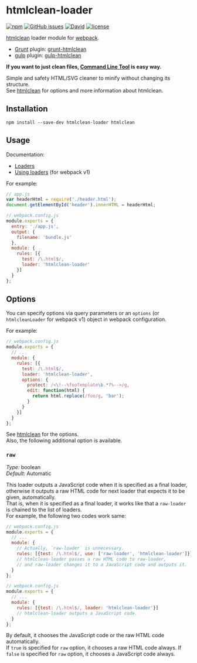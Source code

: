 # htmlclean-loader

[![npm](https://img.shields.io/npm/v/htmlclean-loader.svg)](https://www.npmjs.com/package/htmlclean-loader) [![GitHub issues](https://img.shields.io/github/issues/anseki/htmlclean-loader.svg)](https://github.com/anseki/htmlclean-loader/issues) [![David](https://img.shields.io/david/anseki/htmlclean-loader.svg)](package.json) [![license](https://img.shields.io/badge/license-MIT-blue.svg)](LICENSE-MIT)

[htmlclean](https://github.com/anseki/htmlclean) loader module for [webpack](https://webpack.js.org/).

* [Grunt](http://gruntjs.com/) plugin: [grunt-htmlclean](https://github.com/anseki/grunt-htmlclean)
* [gulp](http://gulpjs.com/) plugin: [gulp-htmlclean](https://github.com/anseki/gulp-htmlclean)

**If you want to just clean files, [Command Line Tool](https://github.com/anseki/htmlclean-cli) is easy way.**

Simple and safety HTML/SVG cleaner to minify without changing its structure.  
See [htmlclean](https://github.com/anseki/htmlclean) for options and more information about htmlclean.

## Installation

```
npm install --save-dev htmlclean-loader htmlclean
```

## Usage

Documentation:

- [Loaders](https://webpack.js.org/concepts/loaders/)
- [Using loaders](http://webpack.github.io/docs/using-loaders.html) (for webpack v1)

For example:

```js
// app.js
var headerHtml = require('./header.html');
document.getElementById('header').innerHTML = headerHtml;
```

```js
// webpack.config.js
module.exports = {
  entry: './app.js',
  output: {
    filename: 'bundle.js'
  },
  module: {
    rules: [{
      test: /\.html$/,
      loader: 'htmlclean-loader'
    }]
  }
};
```

## Options

You can specify options via query parameters or an `options` (or `htmlcleanLoader` for webpack v1) object in webpack configuration.

For example:

```js
// webpack.config.js
module.exports = {
  // ...
  module: {
    rules: [{
      test: /\.html$/,
      loader: 'htmlclean-loader',
      options: {
        protect: /<\!--%fooTemplate\b.*?%-->/g,
        edit: function(html) {
          return html.replace(/foo/g, 'bar');
        }
      }
    }]
  }
};
```

See [htmlclean](https://github.com/anseki/htmlclean#options) for the options.  
Also, the following additional option is available.

### `raw`

*Type:* boolean  
*Default:* Automatic

This loader outputs a JavaScript code when it is specified as a final loader, otherwise it outputs a raw HTML code for next loader that expects it to be given, automatically.  
That is, when it is specified as a final loader, it works like that a `raw-loader` is chained to the list of loaders.  
For example, the following two codes work same:

```js
// webpack.config.js
module.exports = {
  // ...
  module: {
    // Actually, `raw-loader` is unnecessary.
    rules: [{test: /\.html$/, use: ['raw-loader', 'htmlclean-loader']}]
    // htmlclean-loader passes a raw HTML code to raw-loader,
    // and raw-loader changes it to a JavaScript code and outputs it.
  }
};
```

```js
// webpack.config.js
module.exports = {
  // ...
  module: {
    rules: [{test: /\.html$/, loader: 'htmlclean-loader'}]
    // htmlclean-loader outputs a JavaScript code.
  }
};
```

By default, it chooses the JavaScript code or the raw HTML code automatically.  
If `true` is specified for `raw` option, it chooses a raw HTML code always. If `false` is specified for `raw` option, it chooses a JavaScript code always.
